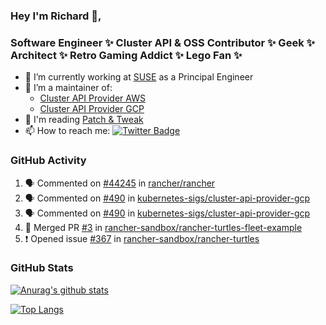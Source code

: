 ### Hey I'm Richard 👋, 

<h3 align="left">Software Engineer ✨ Cluster API & OSS Contributor ✨ Geek ✨ Architect ✨ Retro Gaming Addict ✨ Lego Fan ✨</h3>

- 🔭 I’m currently working at [SUSE](https://www.suse.com/) as a Principal Engineer
- 👯 I’m a maintainer of:
  -  [Cluster API Provider AWS](https://github.com/kubernetes-sigs/cluster-api-provider-aws)
  -  [Cluster API Provider GCP](https://github.com/kubernetes-sigs/cluster-api-provider-gcp)
- 💬 I'm reading [Patch & Tweak](https://bjooks.com/products/patch-tweak-exploring-modular-synthesis)
- 📫 How to reach me: [![Twitter Badge](https://img.shields.io/badge/-@fruit_case-00acee?style=flat&logo=Twitter&logoColor=white)](https://twitter.com/intent/follow?screen_name=fruit_case "Follow on Twitter")

### GitHub Activity 

<!--START_SECTION:activity-->
1. 🗣 Commented on [#44245](https://github.com/rancher/rancher/issues/44245#issuecomment-1917695885) in [rancher/rancher](https://github.com/rancher/rancher)
2. 🗣 Commented on [#490](https://github.com/kubernetes-sigs/cluster-api-provider-gcp/issues/490#issuecomment-1917270748) in [kubernetes-sigs/cluster-api-provider-gcp](https://github.com/kubernetes-sigs/cluster-api-provider-gcp)
3. 🗣 Commented on [#490](https://github.com/kubernetes-sigs/cluster-api-provider-gcp/issues/490#issuecomment-1917252392) in [kubernetes-sigs/cluster-api-provider-gcp](https://github.com/kubernetes-sigs/cluster-api-provider-gcp)
4. 🎉 Merged PR [#3](https://github.com/rancher-sandbox/rancher-turtles-fleet-example/pull/3) in [rancher-sandbox/rancher-turtles-fleet-example](https://github.com/rancher-sandbox/rancher-turtles-fleet-example)
5. ❗ Opened issue [#367](https://github.com/rancher-sandbox/rancher-turtles/issues/367) in [rancher-sandbox/rancher-turtles](https://github.com/rancher-sandbox/rancher-turtles)
<!--END_SECTION:activity-->

### GitHub Stats

[![Anurag's github stats](https://github-readme-stats.vercel.app/api?username=richardcase&count_private=true&show_icons=true)](https://github.com/anuraghazra/github-readme-stats)

[![Top Langs](https://github-readme-stats.vercel.app/api/top-langs/?username=richardcase&hide=html&layout=compact)](https://github.com/anuraghazra/github-readme-stats)
